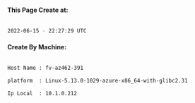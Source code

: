 
   
#### This Page Create at:

```bash

2022-06-15 - 22:27:29 UTC

```

#### Create By Machine:

```bash

Host Name : fv-az462-391

platform  : Linux-5.13.0-1029-azure-x86_64-with-glibc2.31

Ip Local  : 10.1.0.212

```

